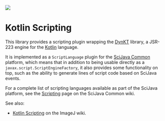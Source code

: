 [![](https://travis-ci.org/scijava/scripting-kotlin.svg?branch=master)](https://travis-ci.org/scijava/scripting-kotlin)

# Kotlin Scripting

This library provides a scripting plugin wrapping the
[DynKT](https://github.com/xafero/dynkt) library, a JSR-223 engine for the
[Kotlin](https://kotlinlang.org/) language.

It is implemented as a `ScriptLanguage` plugin for the [SciJava
Common](https://github.com/scijava/scijava-common) platform, which means that
in addition to being usable directly as a `javax.script.ScriptEngineFactory`,
it also provides some functionality on top, such as the ability to generate
lines of script code based on SciJava events.

For a complete list of scripting languages available as part of the SciJava
platform, see the
[Scripting](https://github.com/scijava/scijava-common/wiki/Scripting) page on
the SciJava Common wiki.

See also:
* [Kotlin Scripting](http://imagej.net/Kotlin_Scripting)
  on the ImageJ wiki.
